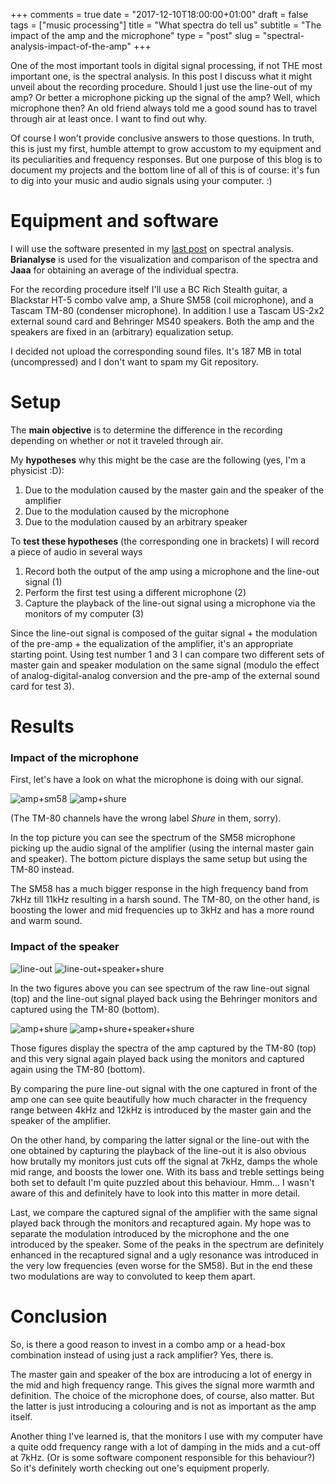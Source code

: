 +++
comments = true
date = "2017-12-10T18:00:00+01:00"
draft = false
tags = ["music processing"]
title = "What spectra do tell us"
subtitle = "The impact of the amp and the microphone"
type = "post"
slug = "spectral-analysis-impact-of-the-amp"
+++

One of the most important tools in digital signal processing, if not
THE most important one, is the spectral analysis. In this post I
discuss what it might unveil about the recording procedure. Should I
just use the line-out of my amp? Or better a microphone picking up the
signal of the amp? Well, which microphone then? An old friend always
told me a good sound has to travel through air at least once. I want
to find out why. 

Of course I won't provide conclusive answers to those questions. In
truth, this is just my first, humble attempt to grow accustom to my
equipment and its peculiarities and frequency responses. But one
purpose of this blog is to document my projects and the bottom line of
all of this is of course: it's fun to dig into your music and audio
signals using your computer. :) 

# Equipment and software

I will use the software presented in my [last
post](/spectral-analysis-linux) on spectral analysis. **Brianalyse**
is used for the visualization and comparison of the spectra and
**Jaaa** for obtaining an average of the individual spectra. 

For the recording procedure itself I'll use a BC Rich Stealth guitar,
a Blackstar HT-5 combo valve amp, a Shure SM58 (coil microphone), and
a Tascam TM-80 (condenser microphone). In addition I use a Tascam
US-2x2 external sound card and Behringer MS40 speakers. Both the amp
and the speakers are fixed in an (arbitrary) equalization setup.

I decided not upload the corresponding sound files. It's 187 MB in
total (uncompressed) and I don't want to spam my Git repository.

# Setup

The **main objective** is to determine the difference in the recording
depending on whether or not it traveled through air.

My **hypotheses** why this might be the case are the following (yes,
I'm a physicist :D):
1. Due to the modulation caused by the master gain and the speaker of
   the amplifier 
2. Due to the modulation caused by the microphone
3. Due to the modulation caused by an arbitrary speaker

To **test these hypotheses** (the corresponding one in brackets) I
will record a piece of audio in several ways 
1. Record both the output of the amp using a microphone and the
   line-out signal (1) 
2. Perform the first test using a different microphone (2)
3. Capture the playback of the line-out signal using a microphone via
   the monitors of my computer (3) 

Since the line-out signal is composed of the guitar signal + the
modulation of the pre-amp + the equalization of the amplifier, it's an
appropriate starting point. Using test number 1 and 3 I can compare
two different sets of master gain and speaker modulation on the same
signal (modulo the effect of analog-digital-analog conversion and the
pre-amp of the external sound card for test 3). 

# Results

### Impact of the microphone

First, let's have a look on what the microphone is doing with our
signal. 

![amp+sm58](images/posts/2017/what-spectra-do-tell-us/amp-sm58-average.png)
![amp+shure](/static/images/posts/2017/what-spectra-do-tell-us/amp-tm80-average.png)

(The TM-80 channels have the wrong label *Shure* in them, sorry).

In the top picture you can see the spectrum of the SM58 microphone
picking up the audio signal of the amplifier (using the internal
master gain and speaker). The bottom picture displays the same setup
but using the TM-80 instead. 

The SM58 has a much bigger response in the high frequency band from
7kHz till 11kHz resulting in a harsh sound. The TM-80, on the other
hand, is boosting the lower and mid frequencies up to 3kHz and has a
more round and warm sound.

### Impact of the speaker

![line-out](/images/posts/2017/what-spectra-do-tell-us/line-out-average.png)
![line-out+speaker+shure](/static/images/posts/2017/what-spectra-do-tell-us/line-out-tm80-average.png)

In the two figures above you can see spectrum of the raw line-out
signal (top) and the line-out signal played back using the Behringer
monitors and captured using the TM-80 (bottom).

![amp+shure](/static/images/posts/2017/what-spectra-do-tell-us/amp-tm80-average.png)
![amp+shure+speaker+shure](/static/images/posts/2017/what-spectra-do-tell-us/tm80-double.png)

Those figures display the spectra of the amp captured by the TM-80
(top) and this very signal again played back using the monitors and
captured again using the TM-80 (bottom).

By comparing the pure line-out signal with the one captured in front
of the amp one can see quite beautifully how much character in the
frequency range between 4kHz and 12kHz is introduced by the master
gain and the speaker of the amplifier.

On the other hand, by comparing the latter signal or the line-out with
the one obtained by capturing the playback of the line-out it is also
obvious how brutally my monitors just cuts off the signal at 7kHz,
damps the whole mid range, and boosts the lower one. With its bass and
treble settings being both set to default I'm quite puzzled about this
behaviour. Hmm... I wasn't aware of this and definitely have to look
into this matter in more detail.

Last, we compare the captured signal of the amplifier with the same
signal played back through the monitors and recaptured again. My hope
was to separate the modulation introduced by the microphone and the
one introduced by the speaker. Some of the peaks in the spectrum are
definitely enhanced in the recaptured signal and a ugly resonance was
introduced in the very low frequencies (even worse for the SM58). But
in the end these two modulations are way to convoluted to keep them
apart.

# Conclusion

So, is there a good reason to invest in a combo amp or a head-box
combination instead of using just a rack amplifier? Yes, there is.

The master gain and speaker of the box are introducing a lot of energy
in the mid and high frequency range. This gives the signal more warmth
and definition. The choice of the microphone does, of course, also
matter. But the latter is just introducing a colouring and is not as
important as the amp itself.

Another thing I've learned is, that the monitors I use with my
computer have a quite odd frequency range with a lot of damping in the
mids and a cut-off at 7kHz. (Or is some software component responsible
for this behaviour?) So it's definitely worth checking out one's
equipment properly.
